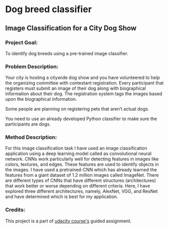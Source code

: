 # Dog breed classifier

## Image Classification for a City Dog Show
### Project Goal:

To identify dog breeds using a pre-trained image classifier.

### Problem Description:

Your city is hosting a citywide dog show and you have volunteered to help the organizing committee with contestant registration. Every participant that registers must submit an image of their dog along with biographical information about their dog. The registration system tags the images based upon the biographical information.

Some people are planning on registering pets that aren’t actual dogs.

You need to use an already developed Python classifier to make sure the participants are dogs.

### Method Description:

For this image classification task I have used an image classification application using a deep learning model called as convolutional neural network. CNNs work particularly well for detecting features in images like colors, textures, and edges. These features are used to identify objects in the images. I have used a pretrained-CNN which has already learned the features from a giant dataset of 1.2 million images called ImageNet. There are different types of CNNs that have different structures (architectures) that work better or worse depending on different criteria. Here, I have explored three different architectures, namely, AlexNet, VGG, and ResNet and have determined which is best for my application.

### Credits:

This project is a part of [udacity course's](https://www.udacity.com/course/ai-programming-python-nanodegree--nd089) guided assignment.  

